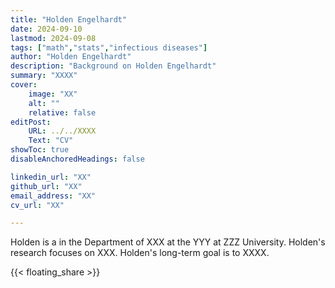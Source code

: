 ```yaml
---
title: "Holden Engelhardt"
date: 2024-09-10
lastmod: 2024-09-08
tags: ["math","stats","infectious diseases"]
author: "Holden Engelhardt"
description: "Background on Holden Engelhardt" 
summary: "XXXX"
cover:
    image: "XX"
    alt: ""
    relative: false
editPost:
    URL: ../../XXXX
    Text: "CV"
showToc: true
disableAnchoredHeadings: false

linkedin_url: "XX"
github_url: "XX"
email_address: "XX"
cv_url: "XX"

---
```


Holden is a <majors and minors> in the Department of XXX at the YYY at ZZZ University.
Holden's research focuses on XXX.
Holden's long-term goal is to XXXX.

{{< floating_share >}} 